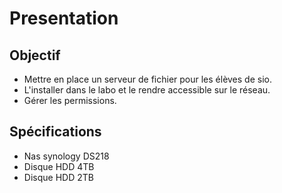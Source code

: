 # Presentation

## Objectif

* Mettre en place un serveur de fichier pour les élèves de sio.
* L'installer dans le labo et le rendre accessible sur le réseau.
* Gérer les permissions.

## Spécifications

* Nas synology DS218
* Disque HDD 4TB
* Disque HDD 2TB
